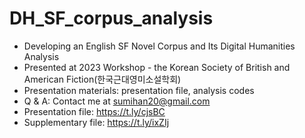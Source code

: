 # DH_SF_corpus_analysis
- Developing an English SF Novel Corpus and Its Digital Humanities Analysis
- Presented at 2023 Workshop - the Korean Society of British and American Fiction(한국근대영미소설학회)
- Presentation materials: presentation file, analysis codes
- Q & A: Contact me at sumihan20@gmail.com
- Presentation file: https://t.ly/cjsBC
- Supplementary file: https://t.ly/ixZIj
